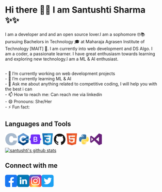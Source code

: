 # Hi there 👋😊 I am Santushti Sharma ✨✨

I am a developer and and an open source lover.I am a sophomore 🤓📚 pursuing Bachelors in Technology 🎓 at Maharaja Agrasen Institute of Technology [MAIT] 🏫. I am currently into web development and DS Algo.
I am a coder, a passionate learner. I have great enthusiasm towards learning and exploring new technology.I am a ML & AI enthusiast.

<br>
- 🔭 I’m currently working on web development projects<br>
- 🌱 I’m currently learning ML & AI<br>
<!-- 👯 I’m looking to collaborate on ...
🤔 I’m looking for help with ...-->
- 💬 Ask me about anything related to competitive coding, I will help you with the best i can<br>
- 📫 How to reach me: Can reach me via linkedin <br>
- 😄 Pronouns: She/Her<br>
- ⚡ Fun fact: <br>


## Languages and Tools


[<img align = "left" width = "40px" height = "40px" src = "https://github.com/devicons/devicon/blob/master/icons/c/c-original.svg"/>]()
[<img align = "left" width = "40px" height = "40px" src = "https://github.com/devicons/devicon/blob/master/icons/cplusplus/cplusplus-original.svg"/>]()
[<img align = "left" width = "40px" height = "40px" src = "https://github.com/devicons/devicon/blob/master/icons/bootstrap/bootstrap-plain.svg"/>]()
[<img align = "left" width = "40px" height = "40px" src = "https://github.com/devicons/devicon/blob/master/icons/css3/css3-original.svg"/>]()
[<img align = "left" width = "40px" height = "40px" src = "https://github.com/devicons/devicon/blob/master/icons/github/github-original.svg"/>]()
[<img align = "left" width = "40px" height = "40px" src = "https://github.com/devicons/devicon/blob/master/icons/html5/html5-original.svg"/>]()
[<img align = "left" width = "40px" height = "40px" src = "https://github.com/devicons/devicon/blob/master/icons/python/python-original.svg"/>]()
[<img align = "left" width = "40px" height = "40px" src = "https://github.com/devicons/devicon/blob/master/icons/visualstudio/visualstudio-plain.svg"/>]()
<br>
<br>

[![santushti's github stats](https://github-readme-stats.vercel.app/api?username=santushtisharma10&show_icons=true&theme=tokyonight)]()

## Connect with me

[<img align ="left" width = "40px" height ="40px" src = "https://github.com/edent/SuperTinyIcons/blob/master/images/svg/facebook.svg"/>](https://www.facebook.com/santushti.sharma.9843)
[<img align = "left" width = "40px" height = "40px" src = "https://github.com/edent/SuperTinyIcons/blob/master/images/svg/linkedin.svg">](https://www.linkedin.com/in/santushti-sharma-9b65a6192/)
[<img align = "left" width = "40px" height = "40px" src = "https://github.com/edent/SuperTinyIcons/blob/master/images/svg/instagram.svg">](https://www.instagram.com/santushti_sharma10/)
[<img align = "left" width = "40px" height = "40px" src = "https://github.com/edent/SuperTinyIcons/blob/master/images/svg/twitter.svg">](https://twitter.com/SantushtiSharma)
<br>
<br>
